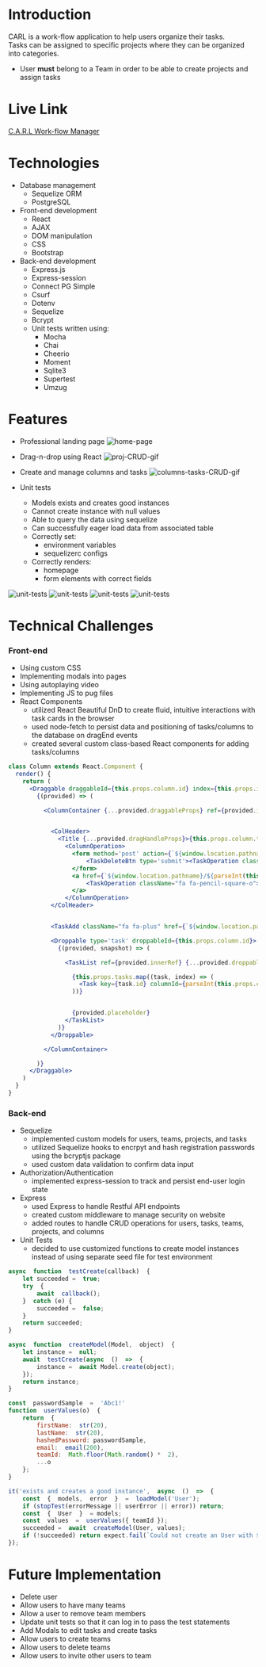 # Introduction
CARL is a work-flow application to help users organize their tasks.  
Tasks can be assigned to specific projects where they can be organized into categories.

- User **must** belong to a Team in order to be able to create projects and assign tasks

# Live Link

<!-- [C.A.R.L Work-flow Manager](https://hidden-fortress-08833.herokuapp.com/) -->
<a target="_blank" rel="noopener noreferrer" href="https://hidden-fortress-08833.herokuapp.com/">C.A.R.L Work-flow Manager</a>

# Technologies

- Database management
	- Sequelize ORM
	- PostgreSQL
- Front-end development
	- React
	- AJAX
	- DOM manipulation
	- CSS
	- Bootstrap
- Back-end development
	- Express.js
	- Express-session
	- Connect PG Simple
	- Csurf
	- Dotenv
	- Sequelize
	- Bcrypt
	- Unit tests written using:
		- Mocha
		- Chai
		- Cheerio
		- Moment
		- Sqlite3
		- Supertest
		- Umzug

# Features

- Professional landing page
![home-page](public/images/home-page.gif)

- Drag-n-drop using React
![proj-CRUD-gif](public/images/drag-n-drop.gif)

- Create and manage columns and tasks
![columns-tasks-CRUD-gif](public/images/columns-n-tasks.gif)

- Unit tests
	- Models exists and creates good instances
	- Cannot create instance with null values
	- Able to query the data using sequelize
	- Can successfully eager load data from associated table
	- Correctly set:
		- environment variables
		- sequelizerc configs
	-  Correctly renders:
		- homepage
		- form elements with correct fields

![unit-tests](public/images/test-screenshot-1.png)
![unit-tests](public/images/test-screenshot-2.png)
![unit-tests](public/images/test-screenshot-3.png)
![unit-tests](public/images/test-screenshot-4.png)

# Technical Challenges

### Front-end
- Using custom CSS 
- Implementing modals into pages
- Using autoplaying video
- Implementing JS to pug files
- React Components
  - utilized React Beautiful DnD to create fluid, intuitive interactions with task cards in the browser
  - used node-fetch to persist data and positioning of tasks/columns to the database on dragEnd events
  - created several custom class-based React components for adding tasks/columns
```jsx
class Column extends React.Component {
  render() {
    return (
      <Draggable draggableId={this.props.column.id} index={this.props.index}>
        {(provided) => (

          <ColumnContainer {...provided.draggableProps} ref={provided.innerRef}>


            <ColHeader>
              <Title {...provided.dragHandleProps}>{this.props.column.title}</Title>
                <ColumnOperation>
                  <form method='post' action={`${window.location.pathname}/${parseInt(this.props.column.id.match(/\d+/)[0], 10)}/delete`}>
                      <TaskDeleteBtn type='submit'><TaskOperation className='fa fa-trash'></TaskOperation></TaskDeleteBtn>
                  </form>
                  <a href={`${window.location.pathname}/${parseInt(this.props.column.id.match(/\d+/)[0], 10)}/edit`}>
                      <TaskOperation className="fa fa-pencil-square-o"></TaskOperation>
                  </a>
                </ColumnOperation>
            </ColHeader>


            <TaskAdd className="fa fa-plus" href={`${window.location.pathname}/${parseInt(this.props.column.id.match(/\d+/)[0], 10)}/tasks/create`}></TaskAdd>

            <Droppable type='task' droppableId={this.props.column.id}>
              {(provided, snapshot) => (

                <TaskList ref={provided.innerRef} {...provided.droppableProps} isDraggingOver={snapshot.isDraggingOver}>

                  {this.props.tasks.map((task, index) => (
                    <Task key={task.id} columnId={parseInt(this.props.column.id.match(/\d+/)[0], 10)} task={task} index={index} />
                  ))}


                  {provided.placeholder}
                </TaskList>
              )}
            </Droppable>

          </ColumnContainer>

        )}
      </Draggable>
    )
  }
}
```

### Back-end
- Sequelize
  - implemented custom models for users, teams, projects, and tasks
  - utilized Sequelize hooks to encrpyt and hash registration passwords using the bcryptjs package
  - used custom data validation to confirm data input
- Authorization/Authentication
  - implemented express-session to track and persist end-user login state
- Express
  - used Express to handle Restful API endpoints
  - created custom middleware to manage security on website
  - added routes to handle CRUD operations for users, tasks, teams, projects, and columns
- Unit Tests
	- decided to use customized functions to create model instances instead of using separate seed file for test environment

```javascript
async  function  testCreate(callback)  {
	let succeeded =  true;
	try  {
		await  callback();
	}  catch (e) {
		succeeded =  false;
	}
	return succeeded;
}

async  function  createModel(Model,  object)  {
	let instance =  null;
	await  testCreate(async  ()  =>  {
		instance =  await Model.create(object);
	});
	return instance;
}

const  passwordSample  =  'Abc1!'
function  userValues(o)  {
	return  {
		firstName:  str(20),
		lastName:  str(20),
		hashedPassword: passwordSample,
		email:  email(200),
		teamId:  Math.floor(Math.random() *  2),
		...o
	};
}
```
```javascript
it('exists and creates a good instance',  async  ()  =>  {
	const  {  models,  error  }  =  loadModel('User');
	if (stopTest(errorMessage || userError || error)) return;	
	const  {  User  }  = models;
	const  values  =  userValues({ teamId });
	succeeded =  await  createModel(User, values);
	if (!succeeded) return expect.fail(`Could not create an User with ${j(values)}`);
});
```


# Future Implementation

- Delete user
- Allow users to have many teams
- Allow a user to remove team members
- Update unit tests so that it can log in to pass the test statements
- Add Modals to edit tasks and create tasks
- Allow users to create teams
- Allow users to delete teams
- Allow users to invite other users to team

<!-- NOTE for debugging-->
<!-- make sure url in react.js does not end with '/' -->
<!-- double check column.js and react.js url if it's heroku or local -->
